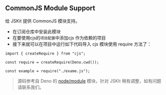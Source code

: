 ## CommonJS Module Support

给 JSKit 提供 CommonJS 模块支持。

- 在订阅仓库中安装此模块
- 在要使用cjs的`项目配置`中添加cjs 作为依赖的项目
- 接下来就可以在项目中运行如下代码导入 cjs 模块使用 require 方法了：

```
import { createRequire } from "cjs";

const require = createRequire(Deno.cwd());

const example = require("./exame.js");

```

> 源码参考自 Deno 的 [node/module][1] 模块，针对 JSKit 稍有调整，如有问题请联系我们。

[1]: https://github.com/denoland/deno/tree/v1.1/std/node
